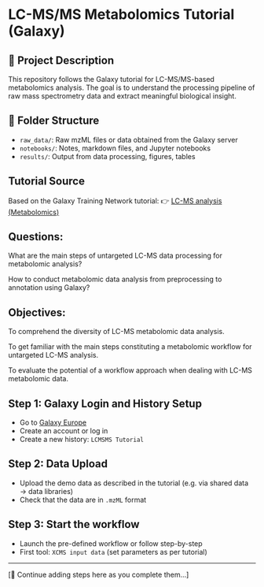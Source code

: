 # LC-MS/MS Metabolomics Tutorial (Galaxy)

## 🔬 Project Description
This repository follows the Galaxy tutorial for LC-MS/MS-based metabolomics analysis.
The goal is to understand the processing pipeline of raw mass spectrometry data and extract meaningful biological insight.

## 📁 Folder Structure
- `raw_data/`: Raw mzML files or data obtained from the Galaxy server
- `notebooks/`: Notes, markdown files, and Jupyter notebooks
- `results/`: Output from data processing, figures, tables

## Tutorial Source
Based on the Galaxy Training Network tutorial:
👉 [LC-MS analysis (Metabolomics)](https://training.galaxyproject.org/training-material/topics/metabolomics/tutorials/lcms/tutorial.html#preprocessing-with-xcms)

## Questions:
What are the main steps of untargeted LC-MS data processing for metabolomic analysis?

How to conduct metabolomic data analysis from preprocessing to annotation using Galaxy?

## Objectives:
To comprehend the diversity of LC-MS metabolomic data analysis.

To get familiar with the main steps constituting a metabolomic workflow for untargeted LC-MS analysis.

To evaluate the potential of a workflow approach when dealing with LC-MS metabolomic data.

## Step 1: Galaxy Login and History Setup
- Go to [Galaxy Europe](https://usegalaxy.eu/)
- Create an account or log in
- Create a new history: `LCMSMS Tutorial`

## Step 2: Data Upload
- Upload the demo data as described in the tutorial (e.g. via shared data → data libraries)
- Check that the data are in `.mzML` format

## Step 3: Start the workflow
- Launch the pre-defined workflow or follow step-by-step
- First tool: `XCMS input data` (set parameters as per tutorial)

---

[📝 Continue adding steps here as you complete them...]